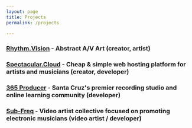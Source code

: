 ```yaml
---
layout: page
title: Projects
permalink: /projects

---
```

### [Rhythm.Vision](https://rhythm.vision/) - Abstract A/V Art (creator, artist)

### [Spectacular.Cloud](https://spectacular.cloud/) - Cheap & simple web hosting platform for artists and musicians (creator, developer)

### [365 Producer](https://365producer.com/) - Santa Cruz's premier recording studio and online learning community (developer)

### [Sub-Freq](https://sub-freq.com/) - Video artist collective focused on promoting electronic musicians (video artist / developer)